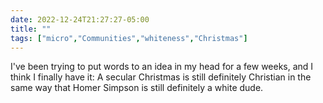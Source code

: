 ---date: 2022-12-24T21:27:27-05:00title: ""tags: ["micro","Communities","whiteness","Christmas"]---I've been trying to put words to an idea in my head for a few weeks, and I think I finally have it: A secular Christmas is still definitely Christian in the same way that Homer Simpson is still definitely a white dude.